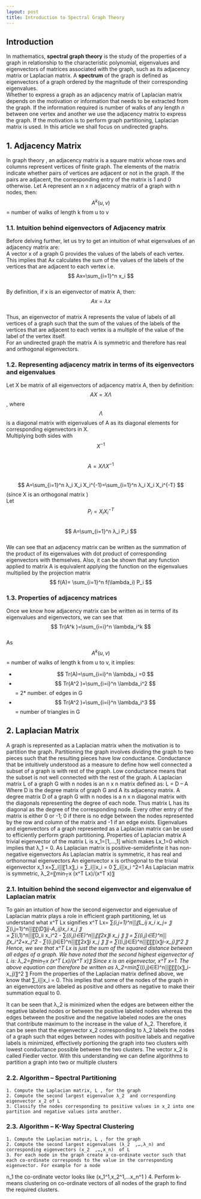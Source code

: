 ```yaml
---
layout: post
title: Introduction to Spectral Graph Theory
---
```

## Introduction  
In mathematics, **spectral graph theory** is the study of the properties of a graph in relationship to the characteristic polynomial, eigenvalues and eigenvectors of matrices associated with the graph, such as its adjacency matrix or Laplacian matrix.  A **spectrum** of the graph is defined as eigenvectors of a graph ordered by the magnitude of their corresponding eigenvalues.  
Whether to express a graph as an adjacency matrix of Laplacian matrix depends on the motivation or information that needs to be extracted from the graph. If the information required is number of walks of any length _n_ between one vertex and another we use the adjacency matrix to express the graph. If the motivation is to perform graph partitioning, Laplacian matrix is used. In this article we shall focus on undirected graphs.

## 1. Adjacency Matrix  
In graph theory , an adjacency matrix is a square matrix whose rows and columns represent vertices of finite graph. The elements of the matrix indicate whether pairs of vertices are adjacent or not in the graph. If the pairs are adjacent, the corresponding entry of the matrix is 1 and 0 otherwise. 
Let A represent an n x n adjacency matrix  of a graph with n nodes, then:  
$$ A^k (u,v) $$ = number of walks of length k from u to v  
### 1.1. Intuition behind eigenvectors of Adjacency matrix
Before delving further, let us try to get an intuition of what eigenvalues of an adjacency matrix are:   
A vector x of a graph G provides the values of the labels of each vertex. This implies that Ax calculates the sum of the values of the labels of the vertices that are adjacent to each vertex i.e. $$ Ax=\sum_{i=1}^n x_i $$  
By definition, if x is an eigenvector of matrix A, then:  
$$ Ax=λx $$    
Thus, an eigenvector of matrix A represents the value of labels of all vertices of a graph such that the sum of the values of the labels of the vertices that are adjacent to each vertex is a multiple of the value of the label of the vertex itself.  
For an undirected graph the matrix A is symmetric and therefore has real and orthogonal eigenvectors.   
### 1.2. Representing adjacency matrix in terms of its eigenvectors and eigenvalues
Let X be matrix of all eigenvectors of adjacency matrix A, then by definition:    
$$ AX=X\Lambda $$, where $$ \Lambda $$ is a diagonal matrix with eigenvalues of A as its diagonal elements for corresponding eigenvectors in X.    
Multiplying both sides with  $$ X^{-1} $$      
$$ A=X\Lambda X^{-1} $$    
$$ A=\sum_{i=1}^n λ_i  X_i X_i^{-1}=\sum_{i=1}^n λ_i  X_i X_i^{-T} $$ (since X is an orthogonal matrix )      
Let $$ P_i=X_i X_i^{-T} $$      
$$ A=\sum_{i=1}^n λ_i  P_i $$          
We can see that an adjacency matrix can be written as the summation of the product of its eigenvalues with dot product of corresponding eigenvectors with themselves.
Also, it can be shown that any function applied to matrix A is equivalent applying the function on the eigenvalues multiplied by the projection matrix    
$$ f(A)= \sum_{i=1}^n f(\lambda_i) P_i $$    
### 1.3. Properties of adjacency matrices 
Once we know how adjacency matrix can be written as in terms of its eigenvalues and eigenvectors, we can see that      
$$ Tr(A^k )=\sum_{i=i}^n \lambda_i^k $$    
As $$ A^k (u,v) $$ = number of walks of length k from u to v, it implies:    
+ $$ Tr(A)=\sum_{i=i}^n \lambda_i =0 $$    
+ $$ Tr(A^2 )=\sum_{i=i}^n \lambda_i^2 $$ = 2* number. of edges in G   
+ $$ Tr(A^2 )=\sum_{i=i}^n \lambda_i^3 $$ = number of triangles in G    

## 2. Laplacian Matrix  
A graph is represented as a Laplacian matrix when the motivation is to partition the graph. Partitioning the graph involves dividing the graph to two pieces such that the resulting pieces have low conductance. Conductance that be intuitively understood as a measure to define how well connected a subset of a graph is with rest of the graph. Low conductance means that the subset is not well connected with the rest of the graph.
A Laplacian matrix L of a graph G with n nodes is an n x n matrix defined as:
L = D – A
Where D is the degree matrix of graph G and A its adjacency matrix.
A degree matrix D of a graph G with n nodes is a n x n diagonal matrix with the diagonals representing the degree of each node. Thus matrix L has its diagonal as the degree of the corresponding node. Every other entry of the matrix is either 0 or -1; 0 if there is no edge between the nodes represented by the row and column of the matrix and -1 if an edge exists.
Eigenvalues and eigenvectors of a graph represented as a Laplacian matrix can be used to efficiently perform graph partitioning. 
Properties of Laplacian matrix
	A trivial eigenvector of the matrix L is x_1=[1,…,1] which makes Lx_1=0 which implies that λ_1 = 0.
	As Laplacian matrix is positive-semidefinite it  has non-negative eigenvectors
	As Laplacian matrix is symmetric, it has real and orthonormal eigenvectors
	An eigenvector x is orthogonal to the trivial eigenvector x_1 x=∑_i▒〖1.x〗_i = ∑_i▒x_i = 0
	∑_i▒x_i ^2=1
	As Laplacian matrix is symmetric, λ_2=〖min┬x  (x^T Lx)/(x^T x)〗⁡ 

### 2.1. Intuition behind the second eigenvector and eigenvalue of Laplacian matrix  
To gain an intuition of how the second eigenvector and eigenvalue of Laplacian matrix plays a role in efficient graph partitioning, let us understand what x^T Lx signifies
x^T Lx= ∑_(i,j=1)^n▒〖L_ij x_i x_j= 〗  ∑_(i,j=1)^n▒〖〖(D〗_ij-A_ij)x_i x_j  〗  
= ∑_(i,1)^n▒〖D_ii x_i^2  - ∑_((i,j)∈E)^n▒〖〖2x〗_i x_j   〗  〗
= ∑_((i,j)∈E)^n▒〖x_i^2+x_j^2  - ∑_((i,j)∈E)^n▒〖〖2x〗_i x_j   〗  〗
= ∑_((i,j)∈E)^n▒〖〖〖(x〗_i-x_j)〗^2     〗
Hence, we see that x^T Lx is just the sum of the squared distance between all edges of a graph.
We have noted that the second highest eigenvector of L is:
λ_2=〖min┬x  (x^T Lx)/(x^T x)〗⁡ 
Since x is an eigenvector, x^T x=1. The above equation can therefore be written as 
λ_2=min⁡∑_((i,j)∈E)^n▒〖〖〖(x〗_i-x_j)〗^2     〗
From the properties of the Laplacian matrix defined above, we know that ∑_i▒x_i = 0. This implies that some of the nodes of the graph in an eigenvectors are labeled as positive and others as negative to make their summation equal to 0. 








It can be seen that λ_2 is minimized when the edges are between either the negative labeled nodes or between the positive labeled nodes whereas the edges between the positive and the negative labeled nodes are the ones that contribute maximum to the increase in the value of λ_2. Therefore, it can be seen that the eigenvector x_2  corresponding to λ_2 labels the nodes of a graph such that edges between nodes with positive labels and negative labels is minimized, effectively portioning  the graph into two clusters with lowest conductance possible between the two clusters.  The vector x_2   is called Fiedler vector.
With this understanding we can define algorithms to partition a graph into two or multiple clusters  
### 2.2. Algorithm – Spectral Partitioning  
	1. Compute the Laplacian matrix, L , for the graph
	2. Compute the second largest eigenvalue λ_2  and corresponding eigenvector x_2 of L
	3. Classify the nodes corresponding to positive values in x_2 into one partition and negative values into another.
### 2.3. Algorithm – K-Way Spectral Clustering    
	1. Compute the Laplacian matrix, L , for the graph  
	2. Compute the second largest eigenvalues (λ_2  ,…,λ_n) and corresponding eigenvectors (x_2  ,…,x_n)  of L  
	3. For each node in the graph create a co-ordinate vector such that each co-ordinate corresponds to the value in the corresponding eigenvector. For example for a node 
n_1 the co-ordinate vector looks like  (x_1^1,x_2^1,…x_n^1 )
	4. Perform k-means clustering on co-ordinate vectors of all nodes of the graph to find the required clusters.
